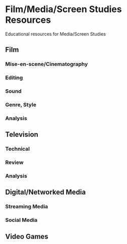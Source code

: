 # Film/Media/Screen Studies Resources
Educational resources for Media/Screen Studies
## Film
### Mise-en-scene/Cinematography
### Editing
### Sound
### Genre, Style
### Analysis
## Television
### Technical 
### Review
### Analysis

## Digital/Networked Media
### Streaming Media
### Social Media
## Video Games
